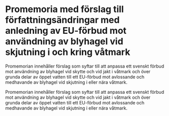 # Promemoria med förslag till författningsändringar med anledning av EU-förbud mot användning av blyhagel vid skjutning i och kring våtmark

Promemorian innehåller förslag som syftar till att anpassa ett svenskt förbud mot användning av blyhagel vid skytte och vid jakt i våtmark och över grunda delar av öppet vatten till ett EU-förbud mot avlossande och medhavande av blyhagel vid skjutning i eller nära våtmark.

Promemorian innehåller förslag som syftar till att anpassa ett svenskt förbud mot användning av blyhagel vid skytte och vid jakt i våtmark och över grunda delar av öppet vatten till ett EU-förbud mot avlossande och medhavande av blyhagel vid skjutning i eller nära våtmark.
